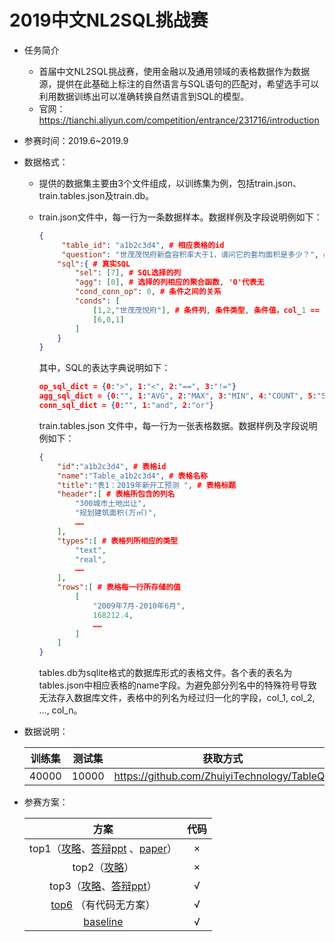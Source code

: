 # 2019中文NL2SQL挑战赛

* 任务简介

  * 首届中文NL2SQL挑战赛，使用金融以及通用领域的表格数据作为数据源，提供在此基础上标注的自然语言与SQL语句的匹配对，希望选手可以利用数据训练出可以准确转换自然语言到SQL的模型。
  * 官网：https://tianchi.aliyun.com/competition/entrance/231716/introduction

* 参赛时间：2019.6~2019.9

* 数据格式：

  * 提供的数据集主要由3个文件组成，以训练集为例，包括train.json、train.tables.json及train.db。

  * train.json文件中，每一行为一条数据样本。数据样例及字段说明例如下：

    ```json
    {
         "table_id": "a1b2c3d4", # 相应表格的id
         "question": "世茂茂悦府新盘容积率大于1，请问它的套均面积是多少？", # 自然语言问句
        "sql":{ # 真实SQL
            "sel": [7], # SQL选择的列 
            "agg": [0], # 选择的列相应的聚合函数, '0'代表无
            "cond_conn_op": 0, # 条件之间的关系
            "conds": [
                [1,2,"世茂茂悦府"], # 条件列, 条件类型, 条件值，col_1 == "世茂茂悦府"
                [6,0,1]
            ]
        }
    }
    ```

    其中，SQL的表达字典说明如下：

    ```json
    op_sql_dict = {0:">", 1:"<", 2:"==", 3:"!="}
    agg_sql_dict = {0:"", 1:"AVG", 2:"MAX", 3:"MIN", 4:"COUNT", 5:"SUM"}
    conn_sql_dict = {0:"", 1:"and", 2:"or"}
    ```

    train.tables.json 文件中，每一行为一张表格数据。数据样例及字段说明例如下：

    ```json
    {
        "id":"a1b2c3d4", # 表格id
        "name":"Table_a1b2c3d4", # 表格名称
        "title":"表1：2019年新开工预测 ", # 表格标题
        "header":[ # 表格所包含的列名
            "300城市土地出让",
            "规划建筑面积(万㎡)",
            ……
        ],
        "types":[ # 表格列所相应的类型
            "text",
            "real",
            ……
        ],
        "rows":[ # 表格每一行所存储的值
            [
                "2009年7月-2010年6月",
                168212.4,
                ……
            ]
        ]
    }
    ```

    tables.db为sqlite格式的数据库形式的表格文件。各个表的表名为tables.json中相应表格的name字段。为避免部分列名中的特殊符号导致无法存入数据库文件，表格中的列名为经过归一化的字段，col_1, col_2, …, col_n。

* 数据说明：

  | 训练集 | 测试集 |                  获取方式                   |
  | :----: | :----: | :-----------------------------------------: |
  | 40000  | 10000  | https://github.com/ZhuiyiTechnology/TableQA |

* 参赛方案：

  |                             方案                             | 代码 |
  | :----------------------------------------------------------: | :--: |
  | top1（[攻略](https://tianchi.aliyun.com/forum/postDetail?spm=5176.12586969.1002.6.694d5fc6rFoWZD&postId=78781)、[答辩ppt](https://github.com/nudtnlp/tianchi-nl2sql-top1/blob/master/%E5%A4%A9%E6%B1%A0NL2SQL%E5%86%A0%E5%86%9B%E6%96%B9%E6%A1%88.pdf) 、[paper](https://ieeexplore.ieee.org/ielx7/6287639/8948470/09020099.pdf?tp=&arnumber=9020099&isnumber=8948470&ref=aHR0cHM6Ly9saW5rLnpoaWh1LmNvbS8/dGFyZ2V0PWh0dHBzJTNBLy9pZWVleHBsb3JlLmllZWUub3JnL3N0YW1wL3N0YW1wLmpzcCUzRnRwJTNEJTI2YXJudW1iZXIlM0Q5MDIwMDk5)） |  ×   |
  | top2（[攻略](https://tianchi.aliyun.com/forum/postDetail?spm=5176.12586969.1002.3.694d5fc6rFoWZD&postId=78855)） |  ×   |
  | top3（[攻略](https://github.com/beader/tianchi_nl2sql?spm=5176.12282029.0.0.19a2324eDhNhiJ)、[答辩ppt](https://github.com/beader/tianchi_nl2sql/blob/master/imgs/ModelS%E7%AD%94%E8%BE%A9ppt.pdf)） |  √   |
  |  [top6](https://github.com/eguilg/nl2sql) （有代码无方案）   |  √   |
  | [baseline](https://github.com/ZhuiyiTechnology/nl2sql_baseline) |  √   |

  